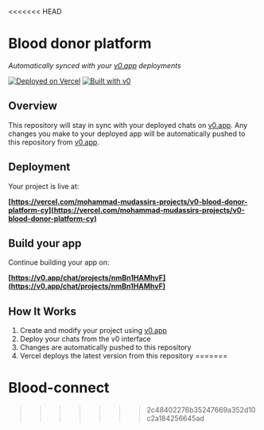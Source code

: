 <<<<<<< HEAD
# Blood donor platform

*Automatically synced with your [v0.app](https://v0.app) deployments*

[![Deployed on Vercel](https://img.shields.io/badge/Deployed%20on-Vercel-black?style=for-the-badge&logo=vercel)](https://vercel.com/mohammad-mudassirs-projects/v0-blood-donor-platform-cy)
[![Built with v0](https://img.shields.io/badge/Built%20with-v0.app-black?style=for-the-badge)](https://v0.app/chat/projects/nmBn1HAMhvF)

## Overview

This repository will stay in sync with your deployed chats on [v0.app](https://v0.app).
Any changes you make to your deployed app will be automatically pushed to this repository from [v0.app](https://v0.app).

## Deployment

Your project is live at:

**[https://vercel.com/mohammad-mudassirs-projects/v0-blood-donor-platform-cy](https://vercel.com/mohammad-mudassirs-projects/v0-blood-donor-platform-cy)**

## Build your app

Continue building your app on:

**[https://v0.app/chat/projects/nmBn1HAMhvF](https://v0.app/chat/projects/nmBn1HAMhvF)**

## How It Works

1. Create and modify your project using [v0.app](https://v0.app)
2. Deploy your chats from the v0 interface
3. Changes are automatically pushed to this repository
4. Vercel deploys the latest version from this repository
=======
# Blood-connect
>>>>>>> 2c48402276b35247669a352d10c2a184256645ad
